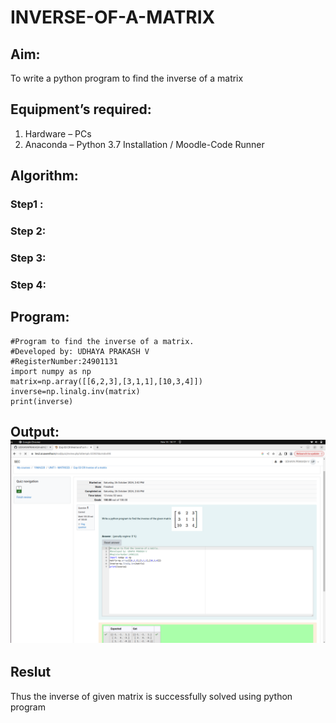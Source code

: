 # INVERSE-OF-A-MATRIX
## Aim:
To write a python program to find the inverse of a matrix
## Equipment’s required:
1. 	Hardware – PCs
2. 	Anaconda – Python 3.7 Installation / Moodle-Code Runner
## Algorithm:
### Step1 : 
### Step 2: 
### Step 3: 
### Step 4: 

## Program:
``````
#Program to find the inverse of a matrix.
#Developed by: UDHAYA PRAKASH V 
#RegisterNumber:24901131
import numpy as np
matrix=np.array([[6,2,3],[3,1,1],[10,3,4]])
inverse=np.linalg.inv(matrix)
print(inverse)
``````
## Output:![Alt text](output3-1.png)
## Reslut
Thus the inverse of given matrix is successfully solved using python program

